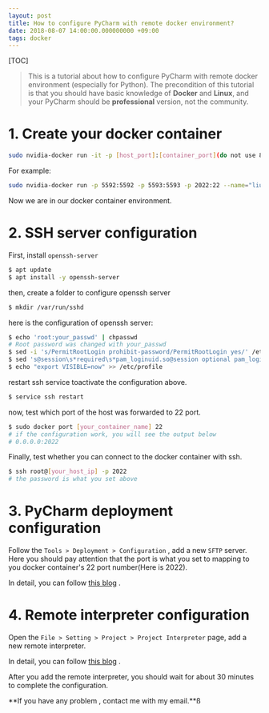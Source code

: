 ```yaml
---
layout: post
title: How to configure PyCharm with remote docker environment? 
date: 2018-08-07 14:00:00.000000000 +09:00
tags: docker
---
```


[TOC]

> This is  a tutorial about how to configure PyCharm with remote docker environment (especially for Python). The precondition of  this tutorial is that you should have basic knowledge of **Docker** and **Linux**, and your PyCharm should be **professional** version, not the community.

# 1. Create your docker container

```bash
sudo nvidia-docker run -it -p [host_port]:[container_port](do not use 8888) --name:[container_name] [image_name] -v [container_path]:[host_path] /bin/bash
```

For example:

```bash
sudo nvidia-docker run -p 5592:5592 -p 5593:5593 -p 2022:22 --name="liuzhen_tf" -v ~/workspace/liuzhen/remote_workspace:/workspace/liuzhen/remote_workspace -it tensorflow/tensorflow:latest-gpu /bin/bash
```

Now we are in our docker container environment.

#  2. SSH server configuration 

First, install `openssh-server`

```bash
$ apt update
$ apt install -y openssh-server
```

then, create a folder to configure openssh server

```bash
$ mkdir /var/run/sshd
```

here is the configuration of openssh server:

```bash
$ echo 'root:your_passwd' | chpasswd
# Root password was changed with your_passwd
$ sed -i 's/PermitRootLogin prohibit-password/PermitRootLogin yes/' /etc/ssh/sshd_config
$ sed 's@session\s*required\s*pam_loginuid.so@session optional pam_loginuid.so@g' -i /etc/pam.d/sshd
$ echo "export VISIBLE=now" >> /etc/profile
```

restart ssh service toactivate the configuration above.

```bash
$ service ssh restart
```

now, test which port of the host was forwarded to 22 port.

```bash
$ sudo docker port [your_container_name] 22
# if the configuration work, you will see the output below
# 0.0.0.0:2022
```

Finally, test whether you can connect to the docker container with ssh.

```bash
$ ssh root@[your_host_ip] -p 2022
# the password is what you set above
```



# 3. PyCharm deployment configuration

Follow the `Tools > Deployment > Configuration` , add a new `SFTP` server. Here you should pay attention that the port is what you set to mapping to you docker container's 22 port number(Here is 2022).

In detail, you can follow [this blog](https://www.cnblogs.com/xiongmao-cpp/p/7856596.html) .

# 4. Remote interpreter configuration

Open the `File > Setting > Project > Project Interpreter` page, add a new remote interpreter.

In detail, you can follow [this blog](https://www.cnblogs.com/xiongmao-cpp/p/7856596.html) .

After you add the remote interpreter, you should wait for about 30 minutes to complete the configuration.



**If you have any problem , contact me with my email.**ß
